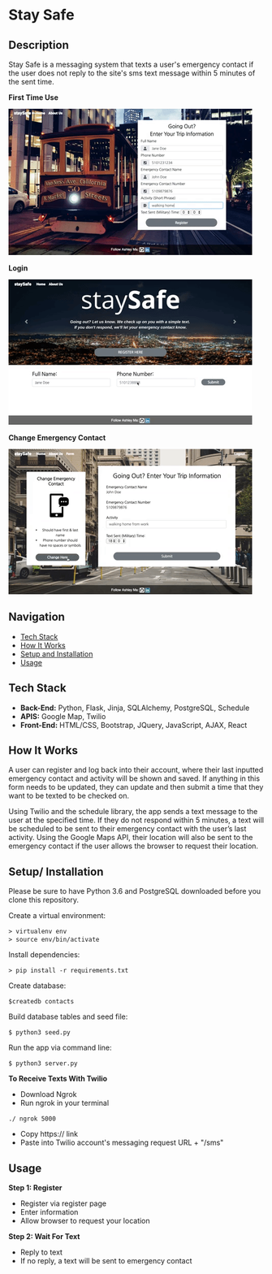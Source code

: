 # Stay Safe

## Description
Stay Safe is a messaging system that texts a user's emergency contact if the user does not reply to the site's sms text message within 5 minutes of the sent time.

**First Time Use**

<img src="static/imgs/register.gif">

**Login**

<img src="static/imgs/login.gif">

**Change Emergency Contact**

<img src="static/imgs/change-ec.gif">

## Navigation
* [Tech Stack](#tech-stack)
* [How It Works](#how-it-works)
* [Setup and Installation](#setup)
* [Usage](#usage)

## <a name="tech-stack"></a>Tech Stack
* **Back-End:** Python, Flask, Jinja, SQLAlchemy, PostgreSQL, Schedule
* **APIS:** Google Map, Twilio
* **Front-End:** HTML/CSS, Bootstrap, JQuery, JavaScript, AJAX, React

## <a name="how-it-works"></a>How It Works
A user can register and log back into their account, where their last inputted emergency contact and activity will be shown and saved. If anything in this form needs to be updated, they can update and then submit a time that they want to be texted to be checked on. 

Using Twilio and the schedule library, the app sends a text message to the user at the specified time. If they do not respond within 5 minutes, a text will be scheduled to be sent to their emergency contact with the user’s last activity. Using the Google Maps API, their location will also be sent to the emergency contact if the user allows the browser to request their location.



## <a name="setup"></a>Setup/ Installation
Please be sure to have Python 3.6 and PostgreSQL downloaded before you clone this repository. 

Create a virtual environment:
```
> virtualenv env
> source env/bin/activate
```

Install dependencies:
```
> pip install -r requirements.txt 
```

Create database:
```
$createdb contacts
```

Build database tables and seed file:
```
$ python3 seed.py
```
Run the app via command line:
```
$ python3 server.py
```
**To Receive Texts With Twilio**
* Download Ngrok 
* Run ngrok in your terminal 
```
./ ngrok 5000 
```
* Copy https:// link 
* Paste into Twilio account's messaging request URL + "/sms"

## <a name="usage"></a> Usage 
**Step 1: Register**
* Register via register page
* Enter information
* Allow browser to request your location

**Step 2: Wait For Text**
* Reply to text
* If no reply, a text will be sent to emergency contact





